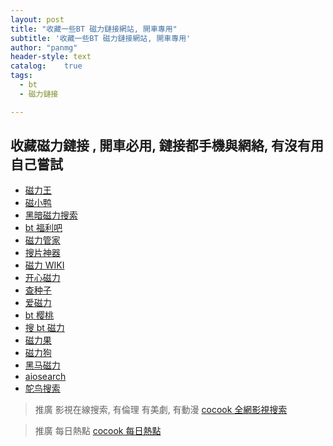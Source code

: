 ```yaml
---
layout: post
title: "收藏一些BT 磁力鏈接網站, 開車專用"
subtitle: '收藏一些BT 磁力鏈接網站, 開車專用'
author: "panmg"
header-style: text
catalog:    true
tags:
  - bt 
  - 磁力鏈接

---
```



## 收藏磁力鏈接 , 開車必用, 鏈接都手機與網絡, 有沒有用自己嘗試

*   [磁力王](https://search.cocook.cn/redirect?url=https://ciliwang.org/)
*   [磁小鸭](https://search.cocook.cn/redirect?url=https://www.cixiaoya.cc/)
*   [黑暗磁力搜索](https://search.cocook.cn/redirect?url=https://www.iheian.co/)
*   [bt 福利吧](https://search.cocook.cn/redirect?url=https://t.cn/AiBQ5Tic)
*   [磁力管家](https://search.cocook.cn/redirect?url=http://7pp.me)
*   [搜片神器](https://search.cocook.cn/redirect?url=https://letbt.vip/)
*   [磁力 WIKI](https://search.cocook.cn/redirect?url=https://www.ciliwiki.net/search/%E5%90%8D%E4%BE%A6%E6%8E%A2%E6%9F%AF%E5%8D%97-1-time.html)
*   [开心磁力](https://search.cocook.cn/redirect?url=http://cili78.xyz/)
*   [查种子](https://search.cocook.cn/redirect?url=https://chazhongzi01.com/)
*   [爱磁力](https://search.cocook.cn/redirect?url=https://www.icili.cc/)
*   [bt 樱桃](https://search.cocook.cn/redirect?url=https://www.btcherries.org/)
*   [搜 bt 磁力](https://search.cocook.cn/redirect?url=https://www.sobt.me/)
*   [磁力果](https://search.cocook.cn/redirect?url=https://ciliguo.cc)
*   [磁力狗](https://search.cocook.cn/redirect?url=https://www.cilidog.biz/)
*   [黑马磁力](https://search.cocook.cn/redirect?url=https://heimacili.icu/)
*   [aiosearch](https://search.cocook.cn/redirect?url=https://www.aiosearch.com/)
*   [鸵鸟搜索](https://search.cocook.cn/redirect?url=http://bt.ituoniao.com.cn/)

>推廣 影視在線搜索, 有倫理 有美劇, 有動漫   [cocook 全網影視搜索](https://search.cocook.cn/)

>推廣 每日熱點   [cocook 每日熱點](https://blog.cocook.cn/)

